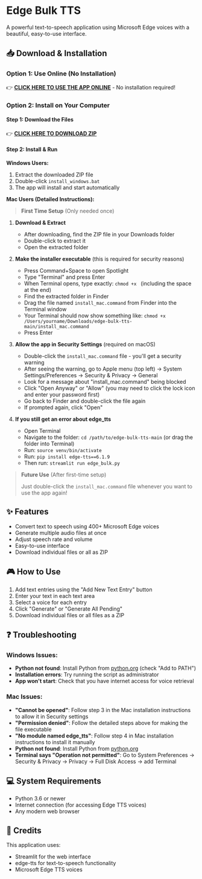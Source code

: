 # Edge Bulk TTS

A powerful text-to-speech application using Microsoft Edge voices with a beautiful, easy-to-use interface.

## 📥 Download & Installation

### Option 1: Use Online (No Installation)
👉 **[CLICK HERE TO USE THE APP ONLINE](https://edge-tts-bulk-demo.streamlit.app)** - No installation required!

### Option 2: Install on Your Computer

#### Step 1: Download the Files
👉 **[CLICK HERE TO DOWNLOAD ZIP](https://github.com/marifaceless/edge-bulk-tts/archive/refs/heads/main.zip)**

#### Step 2: Install & Run

**Windows Users:**
1. Extract the downloaded ZIP file
2. Double-click `install_windows.bat`
3. The app will install and start automatically

**Mac Users (Detailed Instructions):**

> **First Time Setup** (Only needed once)

1. **Download & Extract**
   - After downloading, find the ZIP file in your Downloads folder
   - Double-click to extract it
   - Open the extracted folder

2. **Make the installer executable** (this is required for security reasons)
   - Press Command+Space to open Spotlight
   - Type "Terminal" and press Enter
   - When Terminal opens, type exactly: `chmod +x ` (including the space at the end)
   - Find the extracted folder in Finder
   - Drag the file named `install_mac.command` from Finder into the Terminal window
   - Your Terminal should now show something like: `chmod +x /Users/yourname/Downloads/edge-bulk-tts-main/install_mac.command`
   - Press Enter

3. **Allow the app in Security Settings** (required on macOS)
   - Double-click the `install_mac.command` file - you'll get a security warning
   - After seeing the warning, go to Apple menu (top left) → System Settings/Preferences → Security & Privacy → General
   - Look for a message about "install_mac.command" being blocked
   - Click "Open Anyway" or "Allow" (you may need to click the lock icon and enter your password first)
   - Go back to Finder and double-click the file again
   - If prompted again, click "Open"

4. **If you still get an error about edge_tts**
   - Open Terminal
   - Navigate to the folder: `cd /path/to/edge-bulk-tts-main` (or drag the folder into Terminal)
   - Run: `source venv/bin/activate`
   - Run: `pip install edge-tts==6.1.9`
   - Then run: `streamlit run edge_bulk.py`

> **Future Use** (After first-time setup)
>
> Just double-click the `install_mac.command` file whenever you want to use the app again!

## ✨ Features

- Convert text to speech using 400+ Microsoft Edge voices
- Generate multiple audio files at once
- Adjust speech rate and volume
- Easy-to-use interface
- Download individual files or all as ZIP

## 🎮 How to Use

1. Add text entries using the "Add New Text Entry" button
2. Enter your text in each text area
3. Select a voice for each entry 
4. Click "Generate" or "Generate All Pending"
5. Download individual files or all files as a ZIP

## ❓ Troubleshooting

### Windows Issues:
- **Python not found**: Install Python from [python.org](https://www.python.org/downloads/) (check "Add to PATH")
- **Installation errors**: Try running the script as administrator
- **App won't start**: Check that you have internet access for voice retrieval

### Mac Issues:
- **"Cannot be opened"**: Follow step 3 in the Mac installation instructions to allow it in Security settings
- **"Permission denied"**: Follow the detailed steps above for making the file executable
- **"No module named edge_tts"**: Follow step 4 in Mac installation instructions to install it manually
- **Python not found**: Install Python from [python.org](https://www.python.org/downloads/)
- **Terminal says "Operation not permitted"**: Go to System Preferences → Security & Privacy → Privacy → Full Disk Access → add Terminal

## 💻 System Requirements

- Python 3.6 or newer
- Internet connection (for accessing Edge TTS voices)
- Any modern web browser

## 🙏 Credits

This application uses:
- Streamlit for the web interface
- edge-tts for text-to-speech functionality
- Microsoft Edge TTS voices 
